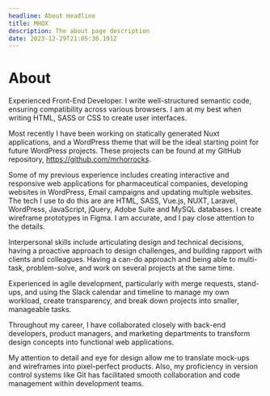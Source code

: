 ```yaml
---
headline: About Headline
title: MHOX
description: The about page description
date: 2023-12-29T21:05:30.191Z
---
```

# About

Experienced Front-End Developer. I write well-structured semantic code, ensuring compatibility across various browsers. I am at my best when writing HTML, SASS or CSS to create user interfaces.

Most recently I have been working on statically generated Nuxt applications, and a WordPress theme that will be the ideal starting point for future WordPress projects. These projects can be found at my GitHub repository,  https://github.com/mrhorrocks.

Some of my previous experience includes creating interactive and responsive web applications for pharmaceutical companies, developing websites in WordPress, Email campaigns and updating multiple websites. The tech I use to do this are are HTML, SASS, Vue.js, NUXT, Laravel, WordPress, JavaScript, jQuery, Adobe Suite and MySQL databases. I create wireframe prototypes in Figma. I am accurate, and I pay close attention to the details.

Interpersonal skills include articulating design and technical decisions, having a proactive approach to design challenges, and building rapport with clients and colleagues. Having a can-do approach and being able to multi-task, problem-solve, and work on several projects at the same time.

Experienced in agile development, particularly with merge requests, stand-ups, and using the Slack calendar and timeline to manage my own workload, create transparency, and break down projects into smaller, manageable tasks.

Throughout my career, I have collaborated closely with back-end developers, product managers, and marketing departments to transform design concepts into functional web applications. 

My attention to detail and eye for design allow me to translate mock-ups and wireframes into pixel-perfect products. Also, my proficiency in version control systems like Git has facilitated smooth collaboration and code management within development teams.
